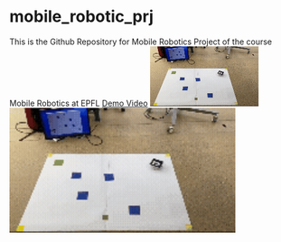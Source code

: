 # mobile_robotic_prj

This is the Github Repository for Mobile Robotics Project of the course Mobile Robotics at EPFL
[Demo Video](./MobileRobotics_Demo.mp4)
![Alt text](./MobileRobotics_Demo.gif)
<img src="./MobileRobotics_Demo.gif" alt="Alt text" width="400">
